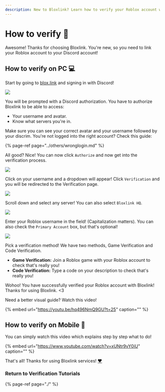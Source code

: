 ```yaml
---
description: New to Bloxlink? Learn how to verify your Roblox account with Bloxlink.
---
```


# How to verify 🔗

Awesome! Thanks for choosing Bloxlink. You're new, so you need to link your Roblox account to your Discord account!

## How to verify on PC 💻

Start by going to [blox.link](https://blox.link) and signing in with Discord!

![](https://dark.hates-this.place/f/fFBRiE.png)

You will be prompted with a Discord authorization. You have to authorize Bloxlink to be able to access:

* Your username and avatar.
* Know what servers you're in.

Make sure you can see your correct avatar and your username followed by your discrim. You're not logged into the right account? Check this guide:

{% page-ref page="../others/wronglogin.md" %}

All good? Nice! You can now click `Authorize` and now get into the verification process.

![](https://dark.hates-this.place/f/WkVNzU.png)

Click on your username and a dropdown will appear! Click `Verification` and you will be redirected to the Verification page.

![](https://dark.hates-this.place/f/q1xoDd.png)

Scroll down and select any server! You can also select `Bloxlink HQ`.

![](https://dark.hates-this.place/f/OaB2jV.gif)

Enter your Roblox username in the field! \(Capitalization matters\). You can also check the `Primary Account` box, but that's optional!

![](https://dark.hates-this.place/f/SghrFb.png)

Pick a verification method! We have two methods, Game Verification and Code Verification.

* **Game Verification:** Join a Roblox game with your Roblox account to check that's really you!
* **Code Verification:** Type a code on your description to check that's really you!

Wohoo! You have successfully verified your Roblox account with Bloxlink!  
Thanks for using Bloxlink. &lt;3

Need a better visual guide? Watch this video!

{% embed url="https://youtu.be/hq496NmQ9GU?t=25" caption="" %}

## How to verify on Mobile 📱

You can simply watch this video which explains step by step what to do!

{% embed url="https://www.youtube.com/watch?v=xUNtr9vY0iU" caption="" %}

That's all! Thanks for using Bloxlink services! [❤️](https://emojipedia.org/red-heart/)

### Return to Verification Tutorials

{% page-ref page="./" %}

